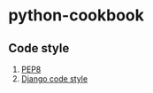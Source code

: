 # python-cookbook

## Code style
1. [PEP8](https://www.python.org/dev/peps/pep-0008/)
2. [Django code style](https://docs.djangoproject.com/en/1.10/internals/contributing/writing-code/coding-style/)
